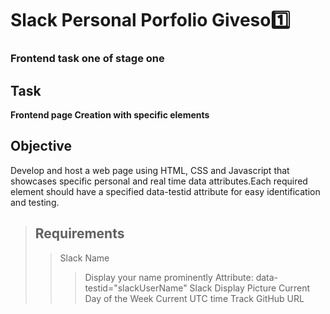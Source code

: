 # Slack Personal Porfolio Giveso1️⃣
### Frontend task one of stage one

## Task
**Frontend page Creation with specific elements**
## Objective
Develop and host a web page using HTML, CSS and Javascript that showcases specific personal and real time data attributes.Each required element should have a specified data-testid attribute for easy identification and testing.
> ## Requirements
> > Slack Name
> > > Display your name prominently
> > > Attribute: data-testid="slackUserName"
> > Slack Display Picture
> > Current Day of the Week
> > Current UTC time
> > Track 
> > GitHub URL
